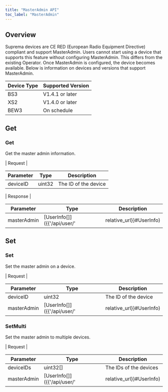 ```yaml
---
title: "MasterAdmin API"
toc_label: "MasterAdmin"  
---
```


## Overview

Suprema devices are CE RED (European Radio Equipment Directive) compliant and support MasterAdmin.
Users cannot start using a device that supports this feature without configuring MasterAdmin.
This differs from the existing Operator.
Once MasterAdmin is configured, the device becomes available.
Below is information on devices and versions that support MasterAdmin.

| Device Type | Supported Version |
| ----------- | ----------------- |
| BS3 | V1.4.1 or later |
| XS2 | V1.4.0 or later |
| BEW3 | On schedule |

## Get

### Get

Get the master admin information.

| Request |

| Parameter | Type | Description |
| --------- | ---- | ----------- |
| deviceID | uint32 | The ID of the device |

| Response |

| Parameter | Type | Description |
| --------- | ---- | ----------- |
| masterAdmin | [UserInfo[]]({{'/api/user/' | relative_url}}#UserInfo) | The master admin information on the device |


## Set

### Set

Set the master admin on a device.

| Request |

| Parameter | Type | Description |
| --------- | ---- | ----------- |
| deviceID | uint32 | The ID of the device |
| masterAdmin | [UserInfo[]]({{'/api/user/' | relative_url}}#UserInfo) | The information of the master admin to be set |

### SetMulti

Set the master admin to multiple devices.

| Request |

| Parameter | Type | Description |
| --------- | ---- | ----------- |
| deviceIDs | uint32[] | The IDs of the devices |
| masterAdmin | [UserInfo[]]({{'/api/user/' | relative_url}}#UserInfo) | The information of the master admin to be set  |
